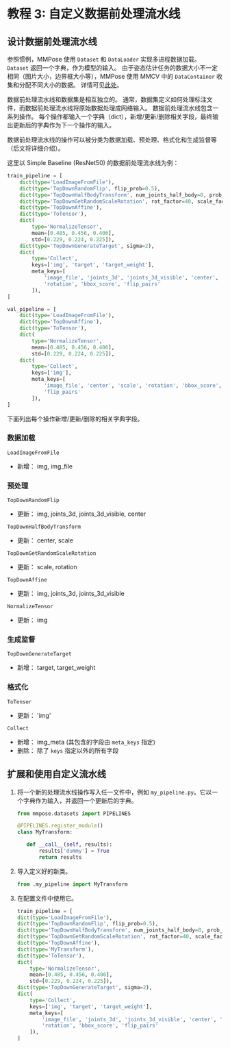 # 教程 3: 自定义数据前处理流水线

## 设计数据前处理流水线

参照惯例，MMPose 使用 `Dataset` 和 `DataLoader` 实现多进程数据加载。
`Dataset` 返回一个字典，作为模型的输入。
由于姿态估计任务的数据大小不一定相同（图片大小，边界框大小等），MMPose 使用 MMCV 中的 `DataContainer` 收集和分配不同大小的数据。
详情可见[此处](https://github.com/open-mmlab/mmcv/blob/master/mmcv/parallel/data_container.py)。

数据前处理流水线和数据集是相互独立的。
通常，数据集定义如何处理标注文件，而数据前处理流水线将原始数据处理成网络输入。
数据前处理流水线包含一系列操作。
每个操作都输入一个字典（dict），新增/更新/删除相关字段，最终输出更新后的字典作为下一个操作的输入。

数据前处理流水线的操作可以被分类为数据加载、预处理、格式化和生成监督等（后文将详细介绍）。

这里以 Simple Baseline (ResNet50) 的数据前处理流水线为例：

```python
train_pipeline = [
    dict(type='LoadImageFromFile'),
    dict(type='TopDownRandomFlip', flip_prob=0.5),
    dict(type='TopDownHalfBodyTransform', num_joints_half_body=8, prob_half_body=0.3),
    dict(type='TopDownGetRandomScaleRotation', rot_factor=40, scale_factor=0.5),
    dict(type='TopDownAffine'),
    dict(type='ToTensor'),
    dict(
        type='NormalizeTensor',
        mean=[0.485, 0.456, 0.406],
        std=[0.229, 0.224, 0.225]),
    dict(type='TopDownGenerateTarget', sigma=2),
    dict(
        type='Collect',
        keys=['img', 'target', 'target_weight'],
        meta_keys=[
            'image_file', 'joints_3d', 'joints_3d_visible', 'center', 'scale',
            'rotation', 'bbox_score', 'flip_pairs'
        ]),
]

val_pipeline = [
    dict(type='LoadImageFromFile'),
    dict(type='TopDownAffine'),
    dict(type='ToTensor'),
    dict(
        type='NormalizeTensor',
        mean=[0.485, 0.456, 0.406],
        std=[0.229, 0.224, 0.225]),
    dict(
        type='Collect',
        keys=['img'],
        meta_keys=[
            'image_file', 'center', 'scale', 'rotation', 'bbox_score',
            'flip_pairs'
        ]),
]
```

下面列出每个操作新增/更新/删除的相关字典字段。

### 数据加载

`LoadImageFromFile`

- 新增： img, img_file

### 预处理

`TopDownRandomFlip`

- 更新： img, joints_3d, joints_3d_visible, center

`TopDownHalfBodyTransform`

- 更新： center, scale

`TopDownGetRandomScaleRotation`

- 更新： scale, rotation

`TopDownAffine`

- 更新： img, joints_3d, joints_3d_visible

`NormalizeTensor`

- 更新： img

### 生成监督

`TopDownGenerateTarget`

- 新增： target, target_weight

### 格式化

`ToTensor`

- 更新： 'img'

`Collect`

- 新增： img_meta (其包含的字段由 `meta_keys` 指定)
- 删除： 除了 `keys` 指定以外的所有字段

## 扩展和使用自定义流水线

1. 将一个新的处理流水线操作写入任一文件中，例如 `my_pipeline.py`。它以一个字典作为输入，并返回一个更新后的字典。

   ```python
   from mmpose.datasets import PIPELINES

   @PIPELINES.register_module()
   class MyTransform:

      def __call__(self, results):
          results['dummy'] = True
          return results
   ```

2. 导入定义好的新类。

   ```python
   from .my_pipeline import MyTransform
   ```

3. 在配置文件中使用它。

   ```python
   train_pipeline = [
   dict(type='LoadImageFromFile'),
   dict(type='TopDownRandomFlip', flip_prob=0.5),
   dict(type='TopDownHalfBodyTransform', num_joints_half_body=8, prob_half_body=0.3),
   dict(type='TopDownGetRandomScaleRotation', rot_factor=40, scale_factor=0.5),
   dict(type='TopDownAffine'),
   dict(type='MyTransform'),
   dict(type='ToTensor'),
   dict(
       type='NormalizeTensor',
       mean=[0.485, 0.456, 0.406],
       std=[0.229, 0.224, 0.225]),
   dict(type='TopDownGenerateTarget', sigma=2),
   dict(
       type='Collect',
       keys=['img', 'target', 'target_weight'],
       meta_keys=[
           'image_file', 'joints_3d', 'joints_3d_visible', 'center', 'scale',
           'rotation', 'bbox_score', 'flip_pairs'
       ]),
   ]
   ```
